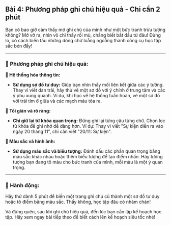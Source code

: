 ## Bài 4: Phương pháp ghi chú hiệu quả - Chỉ cần 2 phút

Bạn có bao giờ cảm thấy mớ ghi chú của mình như một bức tranh trừu tượng không? Mở vở ra, nhìn vô chỉ thấy rối mù, chẳng biết bắt đầu từ đâu! Đừng lo, có cách biến tấu những dòng chữ loằng ngoằng thành công cụ học tập sắc bén đấy!

---

### 📌 Phương pháp ghi chú hiệu quả:

**🔹 Hệ thống hóa thông tin:**
- **Sử dụng sơ đồ tư duy:** Giúp bạn nhìn thấy mối liên kết giữa các ý tưởng. Thay vì viết dàn trải, hãy thử vẽ một sơ đồ với ý chính ở trung tâm và các ý phụ xung quanh. Ví dụ, khi học về hệ thống tuần hoàn, vẽ một sơ đồ với trái tim ở giữa và các mạch máu tỏa ra.
  
**🔹 Tối giản và rõ ràng:**
- **Chỉ giữ lại từ khóa quan trọng:** Đừng ghi lại từng câu từng chữ. Chọn lọc từ khóa để ghi nhớ dễ dàng hơn. Ví dụ: Thay vì viết "Sự kiện diễn ra vào ngày 20 tháng 11", chỉ cần viết "20/11: Sự kiện".

**🔹 Màu sắc và hình ảnh:**
- **Sử dụng màu sắc và biểu tượng:** Đánh dấu các phần quan trọng bằng màu sắc khác nhau hoặc thêm biểu tượng để tạo điểm nhấn. Hãy tưởng tượng bạn đang tô màu cho bức tranh của mình, mỗi màu là một ý quan trọng.

---

### 🚀 Hành động:

Hãy thử dành 5 phút để biến một trang ghi chú cũ thành một sơ đồ tư duy hoặc tô điểm bằng màu sắc. Thấy không, học tập đâu có nhàm chán!

Và đừng quên, sau khi ghi chú hiệu quả, đến lúc bạn cần lập kế hoạch học tập. Hãy xem ngay bài tiếp theo để biết cách lên kế hoạch siêu tốc nhé!